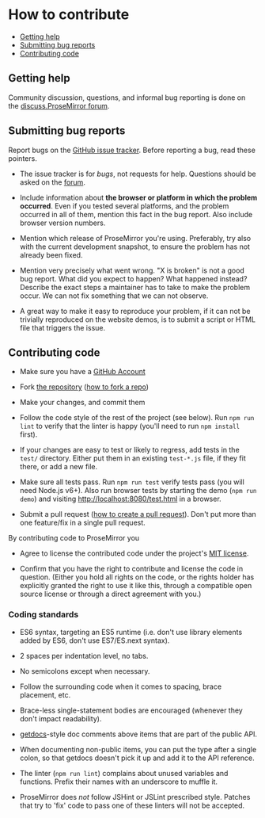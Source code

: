 # How to contribute

- [Getting help](#getting-help)
- [Submitting bug reports](#submitting-bug-reports)
- [Contributing code](#contributing-code)

## Getting help

Community discussion, questions, and informal bug reporting is done on the
[discuss.ProseMirror forum](http://discuss.prosemirror.net).

## Submitting bug reports

Report bugs on the
[GitHub issue tracker](http://github.com/prosemirror/prosemirror/issues).
Before reporting a bug, read these pointers.

- The issue tracker is for *bugs*, not requests for help. Questions
  should be asked on the [forum](http://discuss.prosemirror.net).

- Include information about **the browser or platform in which the
  problem occurred**. Even if you tested several platforms, and the
  problem occurred in all of them, mention this fact in the bug
  report. Also include browser version numbers.

- Mention which release of ProseMirror you're using. Preferably, try
  also with the current development snapshot, to ensure the problem
  has not already been fixed.

- Mention very precisely what went wrong. "X is broken" is not a good bug
  report. What did you expect to happen? What happened instead? Describe the
  exact steps a maintainer has to take to make the problem occur. We can not
  fix something that we can not observe.

- A great way to make it easy to reproduce your problem, if it can not
  be trivially reproduced on the website demos, is to submit a script
  or HTML file that triggers the issue.

## Contributing code

- Make sure you have a [GitHub Account](https://github.com/signup/free)

- Fork [the repository](https://github.com/prosemirror/prosemirror/)
  ([how to fork a repo](https://help.github.com/articles/fork-a-repo))

- Make your changes, and commit them

- Follow the code style of the rest of the project (see below). Run
  `npm run lint` to verify that the linter is happy (you'll need to
  run `npm install` first).

- If your changes are easy to test or likely to regress, add tests in
  the `test/` directory. Either put them in an existing `test-*.js`
  file, if they fit there, or add a new file.

- Make sure all tests pass. Run `npm run test` verify tests pass (you will need
  Node.js v6+). Also run browser tests by starting the demo (`npm run demo`) and
  visiting [http://localhost:8080/test.html](http://localhost:8080/test.html)
  in a browser.

- Submit a pull request ([how to create a pull request](https://help.github.com/articles/fork-a-repo)).
  Don't put more than one feature/fix in a single pull request.

By contributing code to ProseMirror you

 - Agree to license the contributed code under the project's [MIT
   license](https://github.com/ProseMirror/prosemirror/blob/master/LICENSE).

 - Confirm that you have the right to contribute and license the code
   in question. (Either you hold all rights on the code, or the rights
   holder has explicitly granted the right to use it like this,
   through a compatible open source license or through a direct
   agreement with you.)

### Coding standards

- ES6 syntax, targeting an ES5 runtime (i.e. don't use library
  elements added by ES6, don't use ES7/ES.next syntax).

- 2 spaces per indentation level, no tabs.

- No semicolons except when necessary.

- Follow the surrounding code when it comes to spacing, brace
  placement, etc.

- Brace-less single-statement bodies are encouraged (whenever they
  don't impact readability).

- [getdocs](https://github.com/marijnh/getdocs)-style doc comments
  above items that are part of the public API.

- When documenting non-public items, you can put the type after a
  single colon, so that getdocs doesn't pick it up and add it to the
  API reference.

- The linter (`npm run lint`) complains about unused variables and
  functions. Prefix their names with an underscore to muffle it.

- ProseMirror does *not* follow JSHint or JSLint prescribed style.
  Patches that try to 'fix' code to pass one of these linters will not
  be accepted.
